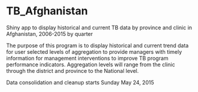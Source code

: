# TB_Afghanistan
Shiny app to display historical and current TB data by province and clinic in Afghanistan, 2006-2015 by quarter

The purpose of this program is to display historical and current trend data for user selected levels of aggregation to provide managers with timely information for management interventions to improve TB program performance indicators.  Aggregation levels will range from the clinic through the district and province to the National level.

Data consolidation and cleanup starts Sunday May 24, 2015

